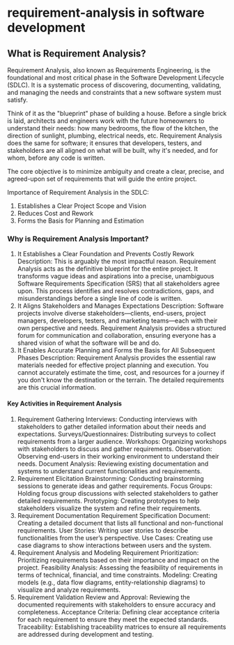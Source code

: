 # requirement-analysis in software development

## What is Requirement Analysis?
Requirement Analysis, also known as Requirements Engineering, is the foundational and most critical phase in the Software Development Lifecycle (SDLC). It is a systematic process of discovering, documenting, validating, and managing the needs and constraints that a new software system must satisfy.

Think of it as the "blueprint" phase of building a house. Before a single brick is laid, architects and engineers work with the future homeowners to understand their needs: how many bedrooms, the flow of the kitchen, the direction of sunlight, plumbing, electrical needs, etc. Requirement Analysis does the same for software; it ensures that developers, testers, and stakeholders are all aligned on what will be built, why it's needed, and for whom, before any code is written.

The core objective is to minimize ambiguity and create a clear, precise, and agreed-upon set of requirements that will guide the entire project.

Importance of Requirement Analysis in the SDLC:
1. Establishes a Clear Project Scope and Vision
2. Reduces Cost and Rework
3. Forms the Basis for Planning and Estimation


### Why is Requirement Analysis Important?
1. It Establishes a Clear Foundation and Prevents Costly Rework
Description: This is arguably the most impactful reason. Requirement Analysis acts as the definitive blueprint for the entire project. It transforms vague ideas and aspirations into a precise, unambiguous Software Requirements Specification (SRS) that all stakeholders agree upon. This process identifies and resolves contradictions, gaps, and misunderstandings before a single line of code is written.
2. It Aligns Stakeholders and Manages Expectations
Description: Software projects involve diverse stakeholders—clients, end-users, project managers, developers, testers, and marketing teams—each with their own perspective and needs. Requirement Analysis provides a structured forum for communication and collaboration, ensuring everyone has a shared vision of what the software will be and do.
3. It Enables Accurate Planning and Forms the Basis for All Subsequent Phases
Description: Requirement Analysis provides the essential raw materials needed for effective project planning and execution. You cannot accurately estimate the time, cost, and resources for a journey if you don't know the destination or the terrain. The detailed requirements are this crucial information.

#### Key Activities in Requirement Analysis
1. Requirement Gathering 
Interviews: Conducting interviews with stakeholders to gather detailed information about their needs and expectations.
Surveys/Questionnaires: Distributing surveys to collect requirements from a larger audience.
Workshops: Organizing workshops with stakeholders to discuss and gather requirements.
Observation: Observing end-users in their working environment to understand their needs.
Document Analysis: Reviewing existing documentation and systems to understand current functionalities and requirements.
2. Requirement Elicitation 
Brainstorming: Conducting brainstorming sessions to generate ideas and gather requirements.
Focus Groups: Holding focus group discussions with selected stakeholders to gather detailed requirements.
Prototyping: Creating prototypes to help stakeholders visualize the system and refine their requirements.
3. Requirement Documentation 
Requirement Specification Document: Creating a detailed document that lists all functional and non-functional requirements.
User Stories: Writing user stories to describe functionalities from the user’s perspective.
Use Cases: Creating use case diagrams to show interactions between users and the system.
4. Requirement Analysis and Modeling 
Requirement Prioritization: Prioritizing requirements based on their importance and impact on the project.
Feasibility Analysis: Assessing the feasibility of requirements in terms of technical, financial, and time constraints.
Modeling: Creating models (e.g., data flow diagrams, entity-relationship diagrams) to visualize and analyze requirements.
5. Requirement Validation 
Review and Approval: Reviewing the documented requirements with stakeholders to ensure accuracy and completeness.
Acceptance Criteria: Defining clear acceptance criteria for each requirement to ensure they meet the expected standards.
Traceability: Establishing traceability matrices to ensure all requirements are addressed during development and testing.
